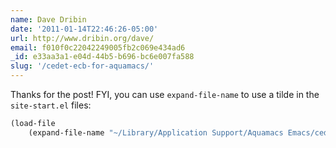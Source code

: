 ```yaml
---
name: Dave Dribin
date: '2011-01-14T22:46:26-05:00'
url: http://www.dribin.org/dave/
email: f010f0c22042249005fb2c069e434ad6
_id: e33aa3a1-e04d-44b5-b696-bc6e007fa588
slug: '/cedet-ecb-for-aquamacs/'
---
```


Thanks for the post! FYI, you can use `expand-file-name` to use a tilde in the
`site-start.el` files:

```lisp
(load-file
    (expand-file-name "~/Library/Application Support/Aquamacs Emacs/cedet-1.0/common/cedet.el"))
```
